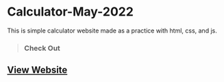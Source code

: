 # Calculator-May-2022
This is simple calculator website made as a practice with html, css, and js.
> ### Check Out

## [View Website](https://deepanshu-981.github.io/Calculator-May-2022/)
